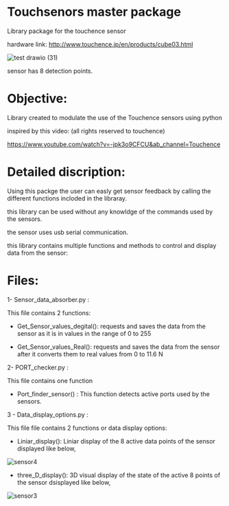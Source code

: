 # Touchsenors master package 
Library package for the touchence sensor 

hardware link: http://www.touchence.jp/en/products/cube03.html


![test drawio (31)](https://user-images.githubusercontent.com/47193436/159407992-8b329eaf-29ef-4362-852c-22d51ea92d5b.png)


sensor has 8 detection points.

# Objective:

Library created to modulate the use of the Touchence sensors using python 

inspired by this video: 
(all rights reserved to touchence)

https://www.youtube.com/watch?v=-jpk3o9CFCU&ab_channel=Touchence


# Detailed discription: 
Using this packge the user can easly get sensor feedback by calling the different functions incloded in the libraray.

this library can be used without any knowldge of the commands used by the sensors. 

the sensor uses usb serial communication.

this library contains multiple functions and methods to control and display data from the sensor: 

# Files:

1-  Sensor_data_absorber.py : 


This file contains 2 functions: 

-  Get_Sensor_values_degital(): requests and saves the data from the sensor as it is in values in the range of 0 to 255 


-  Get_Sensor_values_Real(): requests and saves the data from the sensor after it converts them to real values from 0 to 11.6 N



2-  PORT_checker.py : 

This file contains one function


- Port_finder_sensor() :  This function detects active ports used by the sensors. 



3 - Data_display_options.py :


This file  file contains 2 functions or data display options:

- Liniar_display(): Liniar display of the 8 active data points of the sensor displayed like below, 


![sensor4](https://user-images.githubusercontent.com/47193436/159410352-a009306a-4419-4a04-9a4d-673191e587ac.PNG)




-  three_D_display(): 3D visual display of the state of the active 8 points of the sensor dsisplayed like below, 



![sensor3](https://user-images.githubusercontent.com/47193436/159410316-5157fe9f-bef9-406b-b208-9077ed1cd820.PNG)


